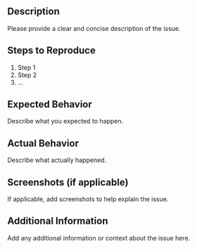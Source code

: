 ## Description
Please provide a clear and concise description of the issue.

## Steps to Reproduce
1. Step 1
2. Step 2
3. ...

## Expected Behavior
Describe what you expected to happen.

## Actual Behavior
Describe what actually happened.

## Screenshots (if applicable)
If applicable, add screenshots to help explain the issue.

## Additional Information
Add any additional information or context about the issue here.
